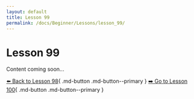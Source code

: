 ```yaml
---
layout: default
title: Lesson 99
permalink: /docs/Beginner/Lessons/lesson_99/
---
```


# Lesson 99

Content coming soon...

[⬅️ Back to Lesson 98](lesson_98.md){ .md-button .md-button--primary }  [➡️ Go to Lesson 100](lesson_100.md){ .md-button .md-button--primary }
